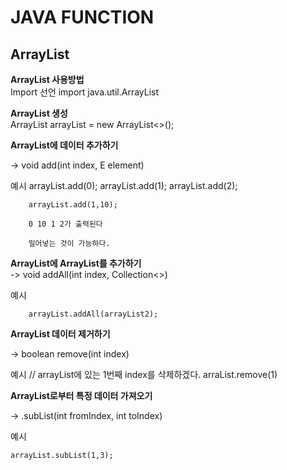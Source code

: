 # JAVA FUNCTION


## ArrayList
<b>
ArrayList 사용방법
</b><br>
Import 선언
import java.util.ArrayList

<b>ArrayList 생성</b> 
<br>
ArrayList<Integer> arrayList = new ArrayList<>();

<b>ArrayList에 데이터 추가하기</b>
<br>

-> void add(int index, E element)

예시
        arrayList.add(0);
        arrayList.add(1);
        arrayList.add(2);
 
        arrayList.add(1,10);

        0 10 1 2가 출력된다

        밀어넣는 것이 가능하다.

<b>ArrayList에 ArrayList를 추가하기</b><br>
-> void addAll(int index, Collection<>)

예시

        arrayList.addAll(arrayList2);


<b>ArrayList 데이터 제거하기</b>

-> boolean remove(int index)

예시
    // arrayList에 있는 1번째 index를 삭제하겠다.
    arraList.remove(1)


<b>ArrayList로부터 특정 데이터 가져오기</b>

-> .subList(int fromIndex, int toIndex)

예시

    arrayList.subList(1,3);



